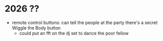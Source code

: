 # 2026 ??

* remote control buttons: can tell the people at the party there's a secret Wiggle the Body button
  * could put an fft on the dj set to dance the poor fellow 
